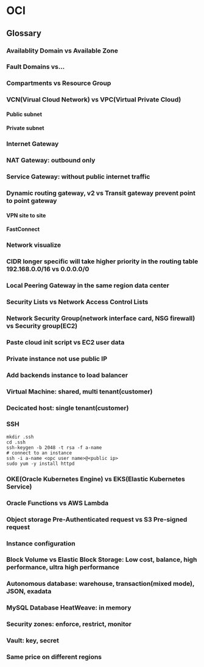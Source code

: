 # OCI
## Glossary
### Availablity Domain vs Available Zone
### Fault Domains vs...
### Compartments vs Resource Group
### VCN(Virual Cloud Network) vs VPC(Virtual Private Cloud)
#### Public subnet
#### Private subnet
### Internet Gateway
### NAT Gateway: outbound only
### Service Gateway: without public internet traffic
### Dynamic routing gateway, v2 vs Transit gateway prevent point to point gateway
#### VPN site to site
#### FastConnect
### Network visualize
### CIDR longer specific will take higher priority in the routing table 192.168.0.0/16 vs 0.0.0.0/0
### Local Peering Gateway in the same region data center
### Security Lists vs Network Access Control Lists
### Network Security Group(network interface card, NSG firewall) vs Security group(EC2)
### Paste cloud init script vs EC2 user data
### Private instance not use public IP
### Add backends instance to load balancer
### Virtual Machine: shared, multi tenant(customer)
### Decicated host: single tenant(customer)
### SSH
```
mkdir .ssh
cd .ssh
ssh-keygen -b 2048 -t rsa -f a-name
# connect to an instance
ssh -i a-name <opc user name>@<public ip>
sudo yum -y install httpd
```
### OKE(Oracle Kubernetes Engine) vs EKS(Elastic Kubernetes Service)
### Oracle Functions vs AWS Lambda
### Object storage Pre-Authenticated request vs S3 Pre-signed request
### Instance configuration
### Block Volume vs Elastic Block Storage: Low cost, balance, high performance, ultra high performance
### Autonomous database: warehouse, transaction(mixed mode), JSON, exadata
### MySQL Database HeatWeave: in memory
### Security zones: enforce, restrict, monitor
### Vault: key, secret
### Same price on different regions
